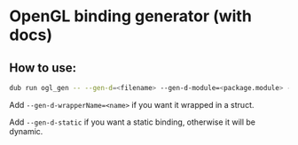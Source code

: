 # OpenGL binding generator (with docs)

## How to use:

```sh
dub run ogl_gen -- --gen-d=<filename> --gen-d-module=<package.module> --load-core-4.5 --load-core-3 --load-core-2 --load-spec
```

Add ``--gen-d-wrapperName=<name>`` if you want it wrapped in a struct.

Add ``--gen-d-static`` if you want a static binding, otherwise it will be dynamic.